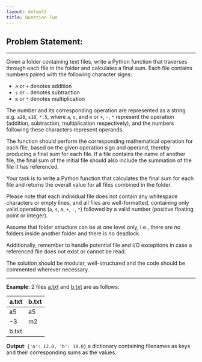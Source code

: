 ```yaml
---
layout: default
title: Question Two
---
```


<style> 
    body { -webkit-user-select: none; /* Chrome, Safari and Opera */ 
    -moz-user-select: none; /* Firefox */ 
    -ms-user-select: none; /* IE and Edge */ 
    user-select: none; /* standard syntax */ } 
</style>

## Problem Statement:
---
Given a folder containing text files, write a Python function that traverses through each file in the folder and calculates a final sum. Each file contains numbers paired with the following character signs:

- `a` or `+` denotes addition
- `s` or `-` denotes subtraction
- `m` or `*` denotes multiplication

The number and its corresponding operation are represented as a string e.g. `a20`, `s10`, `*.5`, where `a`, `s`, and `m` or `+`, `-`, `*` represent the operation (addition, subtraction, multiplication respectively), and the numbers following these characters represent operands. 

The function should perform the corresponding mathematical operation for each file, based on the given operation sign and operand, thereby producing a final sum for each file. If a file contains the name of another file, the final sum of the initial file should also include the summation of the file it has referenced.

Your task is to write a Python function that calculates the final sum for each file and returns the overall value for all files combined in the folder. 

Please note that each individual file does not contain any whitespace characters or empty lines, and all files are well-formatted, containing only valid operations (`a`, `s`, `m`, `+`, `-`, `*`) followed by a valid number (positive floating point or integer). 

Assume that folder structure can be at one level only, i.e., there are no folders inside another folder and there is no deadlock.

Additionally, remember to handle potential file and I/O exceptions in case a referenced file does not exist or cannot be read. 

The solution should be modular, well-structured and the code should be commented wherever necessary.

---

**Example**:
2 files [a.txt](https://raw.githubusercontent.com/ml106/CODING_TESTS/main/example_files/a.txt) and [b.txt](https://raw.githubusercontent.com/ml106/CODING_TESTS/main/example_files/b.txt) are as follows:

| a.txt | b.txt |
|-------|-------|
| a5    | a5    |
| -3    | m2    |
| b.txt |       

**Output**:
``{'a': 12.0, 'b': 10.0}`` 
a dictionary containing filenames as keys and their corresponding sums as the values.

